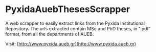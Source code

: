 # PyxidaAuebThesesScrapper
A web scrapper to easily extract links from the Pyxida Institutional Repository. The urls extracted contain MSc and PhD theses, in ".pdf" format, from all the departments of AUEB.

Visit:
[http://www.pyxida.aueb.gr](http://www.pyxida.aueb.gr)
